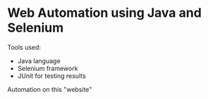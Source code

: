# Web Automation using Java and Selenium
Tools used:
- Java language
- Selenium framework
- JUnit for testing results

Automation on this "website"
